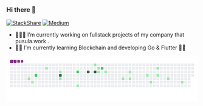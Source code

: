 ### Hi there 👋



[![StackShare](http://img.shields.io/badge/tech-stack-0690fa.svg?style=flat)](https://stackshare.io/kemaleb/stack-towards-the-moon)
[![Medium](https://img.shields.io/badge/medium-kemaleb-brightgreen)](https://kemaleb.medium.com)

- 👨🏽‍💻 I’m currently working on fullstack projects of my company that pusula.work .
- 🦾🚀  I’m currently learning Blockchain and developing Go & Flutter 🦦💙

![snake gif](https://github.com/kemaleb/kemaleb/blob/output/github-contribution-grid-snake.gif)
